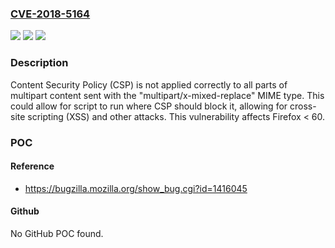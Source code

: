 ### [CVE-2018-5164](https://cve.mitre.org/cgi-bin/cvename.cgi?name=CVE-2018-5164)
![](https://img.shields.io/static/v1?label=Product&message=Firefox&color=blue)
![](https://img.shields.io/static/v1?label=Version&message=%3C%2060%20&color=brighgreen)
![](https://img.shields.io/static/v1?label=Vulnerability&message=CSP%20not%20applied%20to%20all%20multipart%20content%20sent%20with%20multipart%2Fx-mixed-replace&color=brighgreen)

### Description

Content Security Policy (CSP) is not applied correctly to all parts of multipart content sent with the "multipart/x-mixed-replace" MIME type. This could allow for script to run where CSP should block it, allowing for cross-site scripting (XSS) and other attacks. This vulnerability affects Firefox < 60.

### POC

#### Reference
- https://bugzilla.mozilla.org/show_bug.cgi?id=1416045

#### Github
No GitHub POC found.

